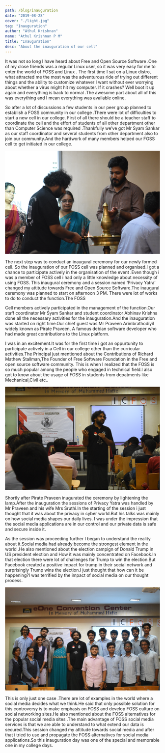```yaml
---
path: /blog/inauguration
date: "2019-08-28"
cover: "./light.jpg"
tag: "Inauguration"
author: "Athul Krishnan"
name: "Athul Krishnan P M"
title: "Inauguration"
desc: "About the inauguration of our cell"
---
```




It was not so long I have heard about Free and Open Source Software .One of my close friends was a regular Linux user, so it was very easy for me to enter the world of FOSS and Linux . The first time I sat on a Linux distro, what attracted me the most was the adventurous ride of trying out different things and the ability to customize whatever I want without ever worrying about whether a virus might hit my computer. If it crashes? Well boot it up again and everything is back to normal .The awesome part about all of this was everything and I mean everything was available online.
 
So after a lot of discussions a few students in our peer group  planned to establish a FOSS community in our college .There were lot of difficulties to start a new cell in our college. First of all there should be a teacher staff to coordinate the cell and the effort of students of all other department other than Computer Science was required .Thankfully we’ve got Mr Syam Sankar as our staff coordinator and several students from other department also to join our community.And the hardwork of many members helped our FOSS cell to get initiated in our college.

![a man looking at mountain](./light.jpg)

The next step was to conduct an inaugural ceremony for our newly formed cell.
So the inauguration of our FOSS cell was planned  and organised.I got a chance to participate actively in the organisation of the event .Even though i was a member of FOSS cell i had only a little knowledge about necessity of using FOSS. This inaugural ceremony and a session named ‘Privacy Yatra’ changed my attitude towards Free and Open Source Software.The inaugural ceremony was planned to start on afternoon 3 PM. There were lot of works to do to conduct the function.The FOSS 

Cell members actively participated in the management of the function.Our staff coordinator Mr Syam Sankar and student coordinator Abhinav Krishna done all the necessary activities for the inauguration.And the inauguration was started on  right time.Our chief guest was Mr  Praveen Arimbrathodiyil widely known as Pirate Praveen, A famous debian software developer who had made great contributions to the Linux platform.

I was in an excitement.It was for the first time i got an oppurtunity to participate actively in a Cell in our college other than the curricular activities.The Principal just mentioned about the Contributions of Richard Mathew Stallman,The Founder of Free Software Foundation in the Free and open source software community. This is when I realized that the FOSS is so much popular among the people who engaged in technical field.I also got to know about the usage of FOSS in students from depatments like Mechanical,Civil etc..


![privacy yatra](./p.JPG)


Shortly after Pirate Praveen inugurated the ceremony by lightening the lamp.After the inauguration the sessions of Privacy Yatra was handled by Mr Praveen and his wife Mrs Sruthi.In the starting of the session i just thought that it was about the privacy in cyber world.But his talks was mainly on how social media shapes our daily lives.
I was under the impression that the social media applications  are in our control and our private data is safe and secure inside it.


As the session was proceeding further I began to understand the reality about it.Social media had already become the strongest element in the world .He also mentioned about the election campign of Donald Trump in US president election and How it was mainly concentrated on Facebook.In that election there were lot of challenges for Trump to win the election.But Facebook  created a positive impact for trump in their social network and surprisingly Trump wins the election.I just thought that how can it be  happening?I was terrified by the impact of social media on our thought process.

![group](./group.JPG)

This is only just one case .There are lot of examples in the world where a social media decides what we think.He said that only possible solution for this controversy is to make emphasis on FOSS and develop FOSS culture on social networking sites.He also mentioned about the FOSS alternatives for the popular social media sites .The main advantage of FOSS social media services is that we are able to understand to what extend our data is secured.This session changed my attitude towards social media and after that i tried to use and propagate the FOSS alternatives for social media applications.So this inauguration day was one of the special and memorable one in my college days.


